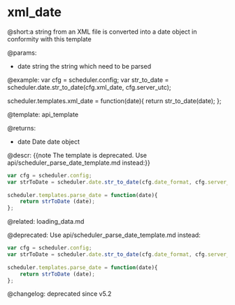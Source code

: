 xml_date
=============

@short:a string from an XML file is converted into a date object in conformity with this template
	
@params:
- date		string		the string which need to be parsed

@example:
var cfg = scheduler.config;
var str_to_date = scheduler.date.str_to_date(cfg.xml_date, cfg.server_utc);

scheduler.templates.xml_date = function(date){
	return str_to_date(date);
};

@template:	api_template

@returns:
- date    Date     date object 

@descr:
{{note The template is deprecated. Use api/scheduler_parse_date_template.md instead:}}

~~~js
var cfg = scheduler.config;
var strToDate = scheduler.date.str_to_date(cfg.date_format, cfg.server_utc);
 
scheduler.templates.parse_date = function(date){
    return strToDate (date);
};
~~~

@related:
	loading_data.md

@deprecated:
Use api/scheduler_parse_date_template.md instead:

~~~js
var cfg = scheduler.config;
var strToDate = scheduler.date.str_to_date(cfg.date_format, cfg.server_utc);
 
scheduler.templates.parse_date = function(date){
    return strToDate (date);
};
~~~

@changelog:
deprecated since v5.2